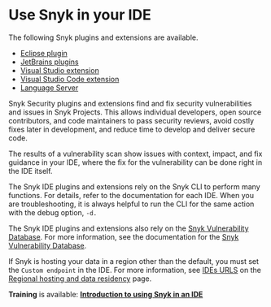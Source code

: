 # Use Snyk in your IDE

The following Snyk plugins and extensions are available.

* [Eclipse plugin](../../integrations/ide-tools/eclipse-plugin/)
* [JetBrains plugins](jetbrains-plugins/)
* [Visual Studio extension](visual-studio-extension/)
* [Visual Studio Code extension](visual-studio-code-extension/)
* [Language Server](snyk-language-server.md)

Snyk Security plugins and extensions find and fix security vulnerabilities and issues in Snyk Projects. This allows individual developers, open source contributors, and code maintainers to pass security reviews, avoid costly fixes later in development, and reduce time to develop and deliver secure code.

The results of a vulnerability scan show issues with context, impact, and fix guidance in your IDE, where the fix for the vulnerability can be done right in the IDE itself.

The Snyk IDE plugins and extensions rely on the Snyk CLI to perform many functions. For details, refer to the documentation for each IDE.  When you are troubleshooting, it is always helpful to run the CLI for the same action with the debug option, `-d.`

The Snyk IDE plugins and extensions also rely on the [Snyk Vulnerability Database](https://security.snyk.io/). For more information, see the documentation for the [Snyk Vulnerability Database](../../scan-using-snyk/snyk-open-source/manage-vulnerabilities/snyk-vulnerability-database.md).

If Snyk is hosting your data in a region other than the default, you must set the `Custom endpoint` in the IDE. For more information, see [IDEs URLS](../../working-with-snyk/regional-hosting-and-data-residency.md#ides-urls) on the [Regional hosting and data residency](../../working-with-snyk/regional-hosting-and-data-residency.md) page.

**Training** is available: [**Introduction to using Snyk in an IDE**](https://learn.snyk.io/lesson/snyk-in-an-ide/)
